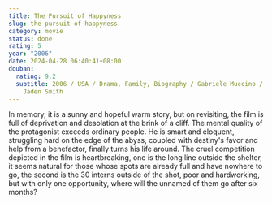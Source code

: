 ```yaml
---
title: The Pursuit of Happyness
slug: the-pursuit-of-happyness
category: movie
status: done
rating: 5
year: "2006"
date: 2024-04-28 06:40:41+08:00
douban:
  rating: 9.2
  subtitle: 2006 / USA / Drama, Family, Biography / Gabriele Muccino / Will Smith,
    Jaden Smith
---
```


In memory, it is a sunny and hopeful warm story, but on revisiting, the film is full of deprivation and desolation at the brink of a cliff. The mental quality of the protagonist exceeds ordinary people. He is smart and eloquent, struggling hard on the edge of the abyss, coupled with destiny's favor and help from a benefactor, finally turns his life around. The cruel competition depicted in the film is heartbreaking, one is the long line outside the shelter, it seems natural for those whose spots are already full and have nowhere to go, the second is the 30 interns outside of the shot, poor and hardworking, but with only one opportunity, where will the unnamed of them go after six months?
